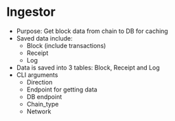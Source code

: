 # Ingestor 
- Purpose: Get block data from chain to DB for caching
- Saved data include:
  - Block (include transactions)
  - Receipt
  - Log
- Data is saved into 3 tables: Block, Receipt and Log 
- CLI arguments
  - Direction
  - Endpoint for getting data
  - DB endpoint
  - Chain_type
  - Network